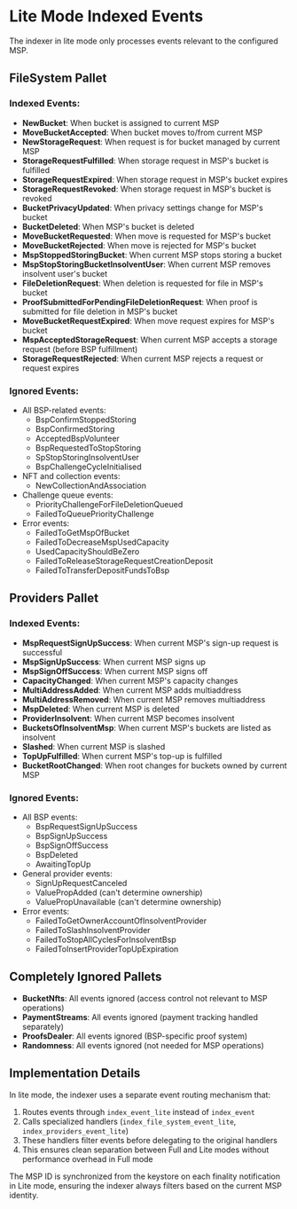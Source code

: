 # Lite Mode Indexed Events

The indexer in lite mode only processes events relevant to the configured MSP.

## FileSystem Pallet

### Indexed Events:
- **NewBucket**: When bucket is assigned to current MSP
- **MoveBucketAccepted**: When bucket moves to/from current MSP  
- **NewStorageRequest**: When request is for bucket managed by current MSP
- **StorageRequestFulfilled**: When storage request in MSP's bucket is fulfilled
- **StorageRequestExpired**: When storage request in MSP's bucket expires
- **StorageRequestRevoked**: When storage request in MSP's bucket is revoked
- **BucketPrivacyUpdated**: When privacy settings change for MSP's bucket
- **BucketDeleted**: When MSP's bucket is deleted
- **MoveBucketRequested**: When move is requested for MSP's bucket
- **MoveBucketRejected**: When move is rejected for MSP's bucket
- **MspStoppedStoringBucket**: When current MSP stops storing a bucket
- **MspStopStoringBucketInsolventUser**: When current MSP removes insolvent user's bucket
- **FileDeletionRequest**: When deletion is requested for file in MSP's bucket
- **ProofSubmittedForPendingFileDeletionRequest**: When proof is submitted for file deletion in MSP's bucket
- **MoveBucketRequestExpired**: When move request expires for MSP's bucket
- **MspAcceptedStorageRequest**: When current MSP accepts a storage request (before BSP fulfillment)
- **StorageRequestRejected**: When current MSP rejects a request or request expires

### Ignored Events:
- All BSP-related events:
  - BspConfirmStoppedStoring
  - BspConfirmedStoring
  - AcceptedBspVolunteer
  - BspRequestedToStopStoring
  - SpStopStoringInsolventUser
  - BspChallengeCycleInitialised
- NFT and collection events:
  - NewCollectionAndAssociation
- Challenge queue events:
  - PriorityChallengeForFileDeletionQueued
  - FailedToQueuePriorityChallenge
- Error events:
  - FailedToGetMspOfBucket
  - FailedToDecreaseMspUsedCapacity
  - UsedCapacityShouldBeZero
  - FailedToReleaseStorageRequestCreationDeposit
  - FailedToTransferDepositFundsToBsp

## Providers Pallet

### Indexed Events:
- **MspRequestSignUpSuccess**: When current MSP's sign-up request is successful
- **MspSignUpSuccess**: When current MSP signs up
- **MspSignOffSuccess**: When current MSP signs off
- **CapacityChanged**: When current MSP's capacity changes
- **MultiAddressAdded**: When current MSP adds multiaddress
- **MultiAddressRemoved**: When current MSP removes multiaddress
- **MspDeleted**: When current MSP is deleted
- **ProviderInsolvent**: When current MSP becomes insolvent
- **BucketsOfInsolventMsp**: When current MSP's buckets are listed as insolvent
- **Slashed**: When current MSP is slashed
- **TopUpFulfilled**: When current MSP's top-up is fulfilled
- **BucketRootChanged**: When root changes for buckets owned by current MSP

### Ignored Events:
- All BSP events:
  - BspRequestSignUpSuccess
  - BspSignUpSuccess
  - BspSignOffSuccess
  - BspDeleted
  - AwaitingTopUp
- General provider events:
  - SignUpRequestCanceled
  - ValuePropAdded (can't determine ownership)
  - ValuePropUnavailable (can't determine ownership)
- Error events:
  - FailedToGetOwnerAccountOfInsolventProvider
  - FailedToSlashInsolventProvider
  - FailedToStopAllCyclesForInsolventBsp
  - FailedToInsertProviderTopUpExpiration

## Completely Ignored Pallets
- **BucketNfts**: All events ignored (access control not relevant to MSP operations)
- **PaymentStreams**: All events ignored (payment tracking handled separately)
- **ProofsDealer**: All events ignored (BSP-specific proof system)
- **Randomness**: All events ignored (not needed for MSP operations)

## Implementation Details

In lite mode, the indexer uses a separate event routing mechanism that:
1. Routes events through `index_event_lite` instead of `index_event`
2. Calls specialized handlers (`index_file_system_event_lite`, `index_providers_event_lite`)
3. These handlers filter events before delegating to the original handlers
4. This ensures clean separation between Full and Lite modes without performance overhead in Full mode

The MSP ID is synchronized from the keystore on each finality notification in Lite mode, ensuring the indexer always filters based on the current MSP identity.